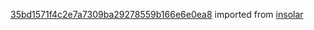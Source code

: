 [35bd1571f4c2e7a7309ba29278559b166e6e0ea8](https://github.com/insolar/insolar/commit/35bd1571f4c2e7a7309ba29278559b166e6e0ea8) imported from [insolar](https://github.com/insolar/insolar)
